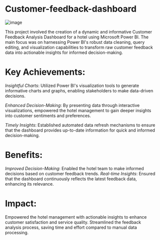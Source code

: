 # Customer-feedback-dashboard
![image](https://github.com/Pranjal2406/Customer-feedback-dashboard/assets/139079056/a72cbc98-e0eb-4ee3-89e4-87ec80995843)

This project involved the creation of a dynamic and informative Customer Feedback Analysis Dashboard for a hotel using Microsoft Power BI. The main focus was on 
harnessing Power BI's robust data cleaning, query editing, and visualization capabilities to transform raw customer feedback data into actionable insights for informed
decision-making.

# Key Achievements:

*Insightful Charts*: Utilized Power BI's visualization tools to generate informative charts and graphs, enabling stakeholders to make data-driven decisions.

*Enhanced Decision-Making*: By presenting data through interactive visualizations, empowered the hotel management to gain deeper insights into customer sentiments 
and preferences.

*Timely Insights*: Established automated data refresh mechanisms to ensure that the dashboard provides up-to-date information for quick and informed decision-making.

# Benefits:

*Improved Decision-Making*: Enabled the hotel team to make informed decisions based on customer feedback trends.
*Real-time Insights*: Ensured that the dashboard continuously reflects the latest feedback data, enhancing its relevance.

# Impact:

Empowered the hotel management with actionable insights to enhance customer satisfaction and service quality.
Streamlined the feedback analysis process, saving time and effort compared to manual data processing.
